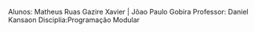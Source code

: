 Alunos: Matheus Ruas Gazire Xavier | Jõao Paulo Gobira
Professor: Daniel Kansaon
Disciplia:Programação Modular
